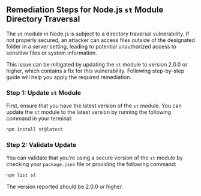 

## Remediation Steps for Node.js `st` Module Directory Traversal

The `st` module in Node.js is subject to a directory traversal vulnerability. If not properly secured, an attacker can access files outside of the designated folder in a server setting, leading to potential unauthorized access to sensitive files or system information.

This issue can be mitigated by updating the `st` module to version 2.0.0 or higher, which contains a fix for this vulnerability. Following step-by-step guide will help you apply the required remediation.

### Step 1: Update `st` Module

First, ensure that you have the latest version of the `st` module. You can update the `st` module to the latest version by running the following command in your terminal:

```bash
npm install st@latest
```

### Step 2: Validate Update

You can validate that you're using a secure version of the `st` module by checking your `package.json` file or providing the following command:

```bash
npm list st
```

The version reported should be 2.0.0 or higher.